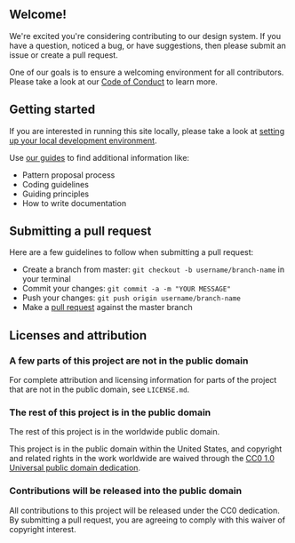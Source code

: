 ## Welcome!

We're excited you're considering contributing to our design system. If you have a question, noticed a bug, or have suggestions, then please submit an issue or create a pull request.

One of our goals is to ensure a welcoming environment for all contributors. 
Please take a look at our [Code of Conduct](CODE_OF_CONDUCT.md) to learn more.

## Getting started 

If you are interested in running this site locally, please take a look at [setting up your local development environment](/README.md#running-locally). 

Use [our guides](https://github.com/CMSgov/design-system/tree/master/guides) to find additional information like:

* Pattern proposal process
* Coding guidelines
* Guiding principles
* How to write documentation

## Submitting a pull request

Here are a few guidelines to follow when submitting a pull request:

* Create a branch from master: `git checkout -b username/branch-name` in your terminal
* Commit your changes: `git commit -a -m "YOUR MESSAGE"`
* Push your changes: `git push origin username/branch-name`
* Make a [pull request](https://help.github.com/en/articles/creating-a-pull-request#creating-the-pull-request) against the master branch

## Licenses and attribution

### A few parts of this project are not in the public domain

For complete attribution and licensing information for parts of the project that are not in the public domain, see `LICENSE.md`.

### The rest of this project is in the public domain

The rest of this project is in the worldwide public domain.

This project is in the public domain within the United States, and
copyright and related rights in the work worldwide are waived through
the [CC0 1.0 Universal public domain dedication](https://creativecommons.org/publicdomain/zero/1.0/).

### Contributions will be released into the public domain

All contributions to this project will be released under the CC0
dedication. By submitting a pull request, you are agreeing to comply
with this waiver of copyright interest.
